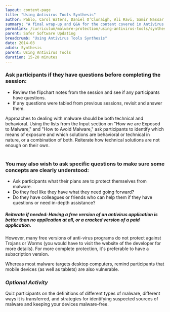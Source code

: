 ```yaml
---
layout: content-page
title: "Using Antivirus Tools Synthesis"
author: Pablo, Carol Waters, Daniel O’Clunaigh, Ali Ravi, Samir Nassar
summary: "A final wrap-up and Q&A for the content covered in Antivirus & Malware Essentials - you may want to have flipchart and markers ready for any additional notes, as well as flipchart notes from earlier in the session."
permalink: /curriculum/malware-protection/using-antivirus-tools/synthesis/synthesis-using-antivirus-tools/
parent: Safer Software Updating
breadcrumb: "Using Antivirus Tools Synthesis"
date: 2014-03
adids: Synthesis
parent: Using Antivirus Tools
duration: 15-20 minutes
---
```

### Ask participants if they have questions before completing the session:
- Review the flipchart notes from the session and see if any participants have questions.
- If any questions were tabled from previous sessions, revisit and answer them.

Approaches to dealing with malware should be both technical and behavioral. Using the lists from the Input section on "How we are Exposed to Malware," and "How to Avoid Malware," ask participants to identify which means of exposure and which solutions are behavioral or technical in nature, or a combination of both. Reiterate how technical solutions are not enough on their own.
<br><br>

### You may also wish to ask specific questions to make sure some concepts are clearly understood:
- Ask participants what their plans are to protect themselves from malware.
- Do they feel like they have what they need going forward? 
- Do they have colleagues or friends who can help them if they have questions or need in-depth assistance?

##### Reiterate if needed: Having a free version of an antivirus application is better than no application at all, or a cracked version of a paid application.

However, many free versions of anti-virus programs do not protect against Trojans or Worms (you would have to visit the website of the developer for more details). For more complete protection, it's preferable to have a subscription version.

Whereas most malware targets desktop computers, remind participants that mobile devices (as well as tablets) are also vulnerable.

### *Optional Activity*
Quiz participants on the definitions of different types of malware, different ways it is transferred, and strategies for identifying suspected sources of malware and keeping your devices malware-free.
<br><br>

